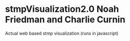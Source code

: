 # stmpVisualization2.0 Noah Friedman and Charlie Curnin
Actual web based stmp visualization (runs in javascript)
